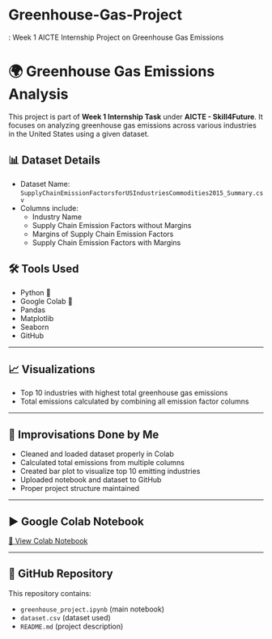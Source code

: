 # Greenhouse-Gas-Project
: Week 1 AICTE Internship Project on Greenhouse Gas Emissions
# 🌍 Greenhouse Gas Emissions Analysis

This project is part of **Week 1 Internship Task** under **AICTE - Skill4Future**.
It focuses on analyzing greenhouse gas emissions across various industries in the United States using a given dataset.

## 📊 Dataset Details

- Dataset Name: `SupplyChainEmissionFactorsforUSIndustriesCommodities2015_Summary.csv`
- Columns include:
  - Industry Name
  - Supply Chain Emission Factors without Margins
  - Margins of Supply Chain Emission Factors
  - Supply Chain Emission Factors with Margins

## 🛠️ Tools Used
- Python 🐍
- Google Colab 📓
- Pandas
- Matplotlib
- Seaborn
- GitHub

---

## 📈 Visualizations
- Top 10 industries with highest total greenhouse gas emissions
- Total emissions calculated by combining all emission factor columns

---

## 📌 Improvisations Done by Me
- Cleaned and loaded dataset properly in Colab
- Calculated total emissions from multiple columns
- Created bar plot to visualize top 10 emitting industries
- Uploaded notebook and dataset to GitHub
- Proper project structure maintained

---

## ▶️ Google Colab Notebook

[🔗 View Colab Notebook](https://colab.research.google.com/drive/1vdJ_yinNKE5ouOk_LINe-GKXNXo0pUa9?usp=sharing)

---

## 📁 GitHub Repository

This repository contains:
- `greenhouse_project.ipynb` (main notebook)
- `dataset.csv` (dataset used)
- `README.md` (project description)

